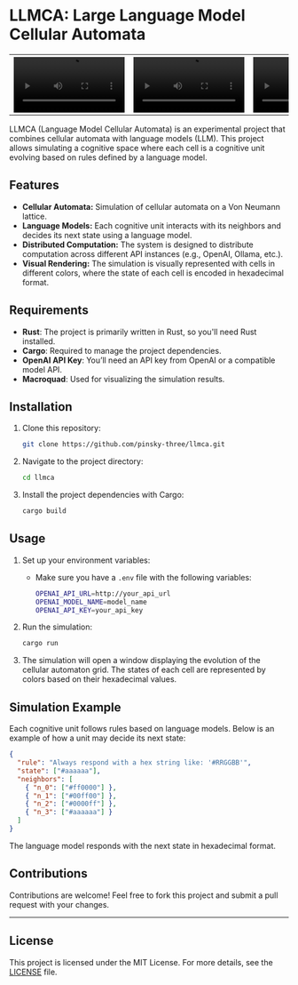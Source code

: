 # LLMCA: Large Language Model Cellular Automata


<div align="center" width="100%">
<!--     <video src="https://github.com/user-attachments/assets/921f2b91-845f-4940-aa2f-fb1f191cdd8d" width="400" /> -->
    <table>
        <tr>
            <th><video src="https://github.com/user-attachments/assets/b3f6886f-1245-4303-a55c-da621c87c2d1" width="200" /></th>
            <th><video src="https://github.com/user-attachments/assets/4cd0d016-6783-4052-8db8-4c6e7429eeeb" width="200" /></th>
            <th><video src="https://github.com/user-attachments/assets/a0d7750d-8d25-438d-b4f7-c34503474a64" width="200" /></th>
            <th><video src="https://github.com/user-attachments/assets/7dc9a504-3cec-4a7f-8230-d6090ea15c5e" width="200" /></th>
            <th><video src="https://github.com/user-attachments/assets/4bc60a66-a53a-4e08-9dc2-db36fdb8f017" width="200" /></th>
            <th><video src="https://github.com/user-attachments/assets/483af1d5-7690-46da-9471-bde8f7158b13" width="200" /></th>
        </tr>
<!--<tr>
        <td><video src="https://github.com/user-attachments/assets/921f2b91-845f-4940-aa2f-fb1f191cdd8d" width="200" /></td>
        <td><video src="https://github.com/user-attachments/assets/921f2b91-845f-4940-aa2f-fb1f191cdd8d" width="200" /></td>
        <td><video src="https://github.com/user-attachments/assets/921f2b91-845f-4940-aa2f-fb1f191cdd8d" width="200" /></td>
      </tr>
      <tr>
        <td><video src="https://github.com/user-attachments/assets/921f2b91-845f-4940-aa2f-fb1f191cdd8d" width="200" /></td>
        <td><video src="https://github.com/user-attachments/assets/921f2b91-845f-4940-aa2f-fb1f191cdd8d" width="200" /></td>
        <td><video src="https://github.com/user-attachments/assets/921f2b91-845f-4940-aa2f-fb1f191cdd8d" width="200" /></td>
      </tr> -->
    </table>
</div>

LLMCA (Language Model Cellular Automata) is an experimental project that combines cellular automata with language models (LLM). This project allows simulating a cognitive space where each cell is a cognitive unit evolving based on rules defined by a language model.

## Features

- **Cellular Automata:** Simulation of cellular automata on a Von Neumann lattice.
- **Language Models:** Each cognitive unit interacts with its neighbors and decides its next state using a language model.
- **Distributed Computation:** The system is designed to distribute computation across different API instances (e.g., OpenAI, Ollama, etc.).
- **Visual Rendering:** The simulation is visually represented with cells in different colors, where the state of each cell is encoded in hexadecimal format.

## Requirements

- **Rust**: The project is primarily written in Rust, so you'll need Rust installed.
- **Cargo**: Required to manage the project dependencies.
- **OpenAI API Key**: You’ll need an API key from OpenAI or a compatible model API.
- **Macroquad**: Used for visualizing the simulation results.

## Installation

1. Clone this repository:
    ```bash
    git clone https://github.com/pinsky-three/llmca.git
    ```
2. Navigate to the project directory:
    ```bash
    cd llmca
    ```
3. Install the project dependencies with Cargo:
    ```bash
    cargo build
    ```

## Usage

1. Set up your environment variables:
    - Make sure you have a `.env` file with the following variables:
        ```bash
        OPENAI_API_URL=http://your_api_url
        OPENAI_MODEL_NAME=model_name
        OPENAI_API_KEY=your_api_key
        ```

2. Run the simulation:
    ```bash
    cargo run
    ```

3. The simulation will open a window displaying the evolution of the cellular automaton grid. The states of each cell are represented by colors based on their hexadecimal values.

## Simulation Example

Each cognitive unit follows rules based on language models. Below is an example of how a unit may decide its next state:

```json
{
  "rule": "Always respond with a hex string like: '#RRGGBB'",
  "state": ["#aaaaaa"],
  "neighbors": [
    { "n_0": ["#ff0000"] },
    { "n_1": ["#00ff00"] },
    { "n_2": ["#0000ff"] },
    { "n_3": ["#aaaaaa"] }
  ]
}
```

The language model responds with the next state in hexadecimal format.

## Contributions

Contributions are welcome! Feel free to fork this project and submit a pull request with your changes.

---

## License

This project is licensed under the MIT License. For more details, see the [LICENSE](./LICENSE) file.

